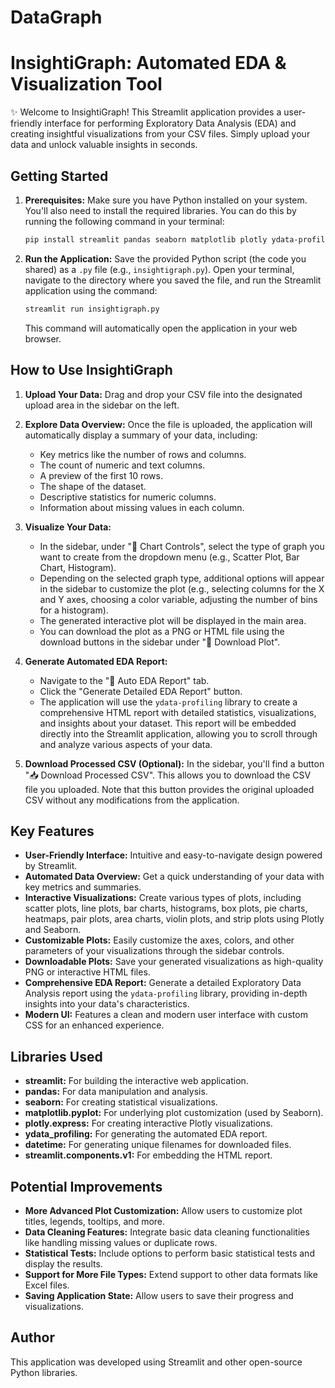 # DataGraph
# InsightiGraph: Automated EDA & Visualization Tool

✨ Welcome to InsightiGraph! This Streamlit application provides a user-friendly interface for performing Exploratory Data Analysis (EDA) and creating insightful visualizations from your CSV files. Simply upload your data and unlock valuable insights in seconds.

## Getting Started

1.  **Prerequisites:** Make sure you have Python installed on your system. You'll also need to install the required libraries. You can do this by running the following command in your terminal:

    ```bash
    pip install streamlit pandas seaborn matplotlib plotly ydata-profiling
    ```

2.  **Run the Application:** Save the provided Python script (the code you shared) as a `.py` file (e.g., `insightigraph.py`). Open your terminal, navigate to the directory where you saved the file, and run the Streamlit application using the command:

    ```bash
    streamlit run insightigraph.py
    ```

    This command will automatically open the application in your web browser.

## How to Use InsightiGraph

1.  **Upload Your Data:** Drag and drop your CSV file into the designated upload area in the sidebar on the left.

2.  **Explore Data Overview:** Once the file is uploaded, the application will automatically display a summary of your data, including:
    * Key metrics like the number of rows and columns.
    * The count of numeric and text columns.
    * A preview of the first 10 rows.
    * The shape of the dataset.
    * Descriptive statistics for numeric columns.
    * Information about missing values in each column.

3.  **Visualize Your Data:**
    * In the sidebar, under "🎨 Chart Controls", select the type of graph you want to create from the dropdown menu (e.g., Scatter Plot, Bar Chart, Histogram).
    * Depending on the selected graph type, additional options will appear in the sidebar to customize the plot (e.g., selecting columns for the X and Y axes, choosing a color variable, adjusting the number of bins for a histogram).
    * The generated interactive plot will be displayed in the main area.
    * You can download the plot as a PNG or HTML file using the download buttons in the sidebar under "💾 Download Plot".

4.  **Generate Automated EDA Report:**
    * Navigate to the "🤖 Auto EDA Report" tab.
    * Click the "Generate Detailed EDA Report" button.
    * The application will use the `ydata-profiling` library to create a comprehensive HTML report with detailed statistics, visualizations, and insights about your dataset. This report will be embedded directly into the Streamlit application, allowing you to scroll through and analyze various aspects of your data.

5.  **Download Processed CSV (Optional):** In the sidebar, you'll find a button "📥 Download Processed CSV". This allows you to download the CSV file you uploaded. Note that this button provides the original uploaded CSV without any modifications from the application.

## Key Features

* **User-Friendly Interface:** Intuitive and easy-to-navigate design powered by Streamlit.
* **Automated Data Overview:** Get a quick understanding of your data with key metrics and summaries.
* **Interactive Visualizations:** Create various types of plots, including scatter plots, line plots, bar charts, histograms, box plots, pie charts, heatmaps, pair plots, area charts, violin plots, and strip plots using Plotly and Seaborn.
* **Customizable Plots:** Easily customize the axes, colors, and other parameters of your visualizations through the sidebar controls.
* **Downloadable Plots:** Save your generated visualizations as high-quality PNG or interactive HTML files.
* **Comprehensive EDA Report:** Generate a detailed Exploratory Data Analysis report using the `ydata-profiling` library, providing in-depth insights into your data's characteristics.
* **Modern UI:** Features a clean and modern user interface with custom CSS for an enhanced experience.

## Libraries Used

* **streamlit:** For building the interactive web application.
* **pandas:** For data manipulation and analysis.
* **seaborn:** For creating statistical visualizations.
* **matplotlib.pyplot:** For underlying plot customization (used by Seaborn).
* **plotly.express:** For creating interactive Plotly visualizations.
* **ydata\_profiling:** For generating the automated EDA report.
* **datetime:** For generating unique filenames for downloaded files.
* **streamlit.components.v1:** For embedding the HTML report.

## Potential Improvements

* **More Advanced Plot Customization:** Allow users to customize plot titles, legends, tooltips, and more.
* **Data Cleaning Features:** Integrate basic data cleaning functionalities like handling missing values or duplicate rows.
* **Statistical Tests:** Include options to perform basic statistical tests and display the results.
* **Support for More File Types:** Extend support to other data formats like Excel files.
* **Saving Application State:** Allow users to save their progress and visualizations.

## Author

This application was developed using Streamlit and other open-source Python libraries.
